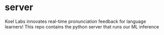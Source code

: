 # server
Koel Labs innovates real-time pronunciation feedback for language learners! This repo contains the python server that runs our ML inference
